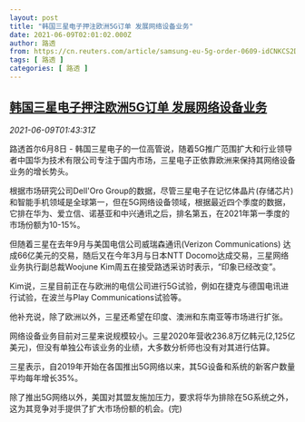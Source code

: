 ```yaml
---
layout: post
title: "韩国三星电子押注欧洲5G订单 发展网络设备业务"
date: 2021-06-09T02:01:02.000Z
author: 路透
from: https://cn.reuters.com/article/samsung-eu-5g-order-0609-idCNKCS2DL03M
tags: [ 路透 ]
categories: [ 路透 ]
---
```

<!--1623204062000-->
[韩国三星电子押注欧洲5G订单 发展网络设备业务](https://cn.reuters.com/article/samsung-eu-5g-order-0609-idCNKCS2DL03M)
------

<div>
<div><i>2021-06-09T01:43:31Z</i></div><p>路透首尔6月8日 - 韩国三星电子的一位高管说，随着5G推广范围扩大和行业领导者中国华为技术有限公司专注于国内市场，三星电子正依靠欧洲来保持其网络设备业务的增长势头。 </p><p>根据市场研究公司Dell'Oro Group的数据，尽管三星电子在记忆体晶片(存储芯片)和智能手机领域是全球第一，但在5G网络设备领域，根据最近四个季度的数据，它排在华为、爱立信、诺基亚和中兴通讯之后，排名第五，在2021年第一季度的市场份额为10-15%。</p><p>但随着三星在去年9月与美国电信公司威瑞森通讯(Verizon Communications) 达成66亿美元的交易，随后又在今年3月与日本NTT Docomo达成交易，三星网络业务执行副总裁Woojune Kim周五在接受路透采访时表示，“印象已经改变”。</p><p>Kim说，三星目前正在与欧洲的电信公司进行5G试验，例如在捷克与德国电讯进行试验，在波兰与Play Communications试验等。</p><p>他补充说，除了欧洲以外，三星还希望在印度、澳洲和东南亚等市场进行扩张。</p><p>网络设备业务目前对三星来说规模较小。三星2020年营收236.8万亿韩元(2,125亿美元)，但没有单独公布该业务的业绩，大多数分析师也没有对其进行估算。</p><p>三星表示，自2019年开始在各国推出5G网络以来，其5G设备和系统的新客户数量平均每年增长35%。</p><p>除了推出5G网络以外，美国对其盟友施加压力，要求将华为排除在5G系统之外，这为其竞争对手提供了扩大市场份额的机会。(完)</p>
</div>
